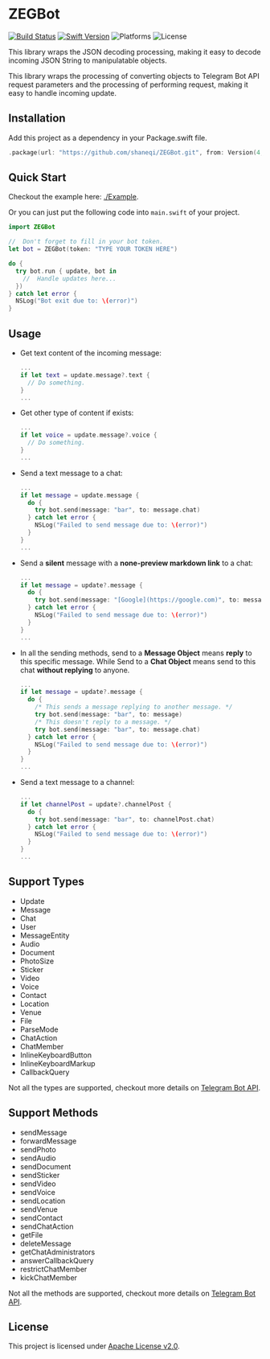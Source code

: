 # ZEGBot

[![Build Status](https://travis-ci.org/ShaneQi/ZEGBot.svg?branch=master)](https://travis-ci.org/ShaneQi/ZEGBot)  [![Swift Version](https://img.shields.io/badge/Swift-5-orange.svg?style=flat)](https://swift.org)  ![Platforms](https://img.shields.io/badge/Platforms-OS%20X%20%7C%20Linux%20-blue.svg?style=flat)  ![License](https://img.shields.io/badge/License-Apache-red.svg?style=flat)

This library wraps the JSON decoding processing, making it easy to decode incoming JSON String to manipulatable objects.

This library wraps the processing of converting objects to Telegram Bot API request parameters and the processing of performing request, making it easy to handle incoming update.

## Installation

Add this project as a dependency in your Package.swift file.

```swift
.package(url: "https://github.com/shaneqi/ZEGBot.git", from: Version(4, 2, 2))
```
## Quick Start

Checkout the example here: [./Example](https://github.com/ShaneQi/ZEGBot/tree/master/Example).

Or you can just put the following code into `main.swift` of your project.

```swift
import ZEGBot

//  Don't forget to fill in your bot token.
let bot = ZEGBot(token: "TYPE YOUR TOKEN HERE")

do {
  try bot.run { update, bot in       
    //  Handle updates here...
  })
} catch let error {
  NSLog("Bot exit due to: \(error)") 
}
```

## Usage

- Get text content of the incoming message:
  ```swift
  ...
  if let text = update.message?.text {
    // Do something.
  }
  ...
  ```

- Get other type of content if exists:
  ```swift
  ...
  if let voice = update.message?.voice {
    // Do something.
  }
  ...
  ```

- Send a text message to a chat:
  ```swift
  ...
  if let message = update.message {
    do {
      try bot.send(message: "bar", to: message.chat)
    } catch let error {
      NSLog("Failed to send message due to: \(error)")
    }
  }
  ...
  ```

- Send a **silent** message with a **none-preview markdown link** to a chat:
  ```swift
  ...
  if let message = update?.message {
    do {
      try bot.send(message: "[Google](https://google.com)", to: message.chat, parseMode: .markdown, disableWebPagePreview: true, disableNotification: true)
    } catch let error {
      NSLog("Failed to send message due to: \(error)")
    }
  }
  ...
  ```

- In all the sending methods, send to a **Message Object** means **reply** to this specific message. While Send to a **Chat Object** means send to this chat **without replying** to anyone.
  ```swift
  ...
  if let message = update?.message {
    do {
      /* This sends a message replying to another message. */
      try bot.send(message: "bar", to: message)
      /* This doesn't reply to a message. */
      try bot.send(message: "bar", to: message.chat)
    } catch let error {
      NSLog("Failed to send message due to: \(error)")
    }
  }
  ...
  ```

- Send a text message to a channel:
  ```swift
  ...
  if let channelPost = update?.channelPost {
    do {
      try bot.send(message: "bar", to: channelPost.chat)
    } catch let error {
      NSLog("Failed to send message due to: \(error)")
    }
  }
  ...

## Support Types

- Update
- Message
- Chat
- User
- MessageEntity
- Audio
- Document
- PhotoSize
- Sticker
- Video
- Voice
- Contact
- Location
- Venue
- File
- ParseMode
- ChatAction
- ChatMember
- InlineKeyboardButton
- InlineKeyboardMarkup
- CallbackQuery

Not all the types are supported, checkout more details on [Telegram Bot API](https://core.telegram.org/bots/api#available-types).

## Support Methods

- sendMessage
- forwardMessage
- sendPhoto
- sendAudio
- sendDocument
- sendSticker
- sendVideo
- sendVoice
- sendLocation
- sendVenue
- sendContact
- sendChatAction
- getFile
- deleteMessage
- getChatAdministrators
- answerCallbackQuery
- restrictChatMember
- kickChatMember

Not all the methods are supported, checkout more details on [Telegram Bot API](https://core.telegram.org/bots/api#available-methods).

## License
This project is licensed under [Apache License v2.0](http://www.apache.org/licenses/LICENSE-2.0).

